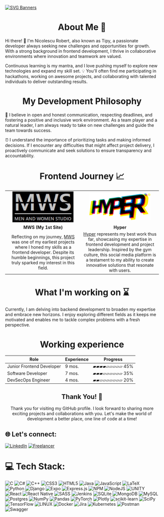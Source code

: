 [![SVG Banners](https://svg-banners.vercel.app/api?type=luminance&text1=Welcome&&height=200&width=1100)](https://github.com/TIPYexe)

<div>
  
  <h1 align="center">About Me 💫</h2>
  
  <p>
    Hi there! 👋 I'm Nicolescu Robert, also known as Tipy, a passionate developer always seeking new challenges and opportunities for growth. With a strong background in frontend development, I thrive in collaborative environments where innovation and teamwork are valued.
  </p>
  
  <p>
    Continuous learning is my mantra, and I love pushing myself to explore new technologies and expand my skill set. 💡 You'll often find me participating in hackathons, working on awesome projects, and collaborating with talented individuals to deliver outstanding results.
  </p>
  
</div>

<div>

  <h1 align="center">My Development Philosophy</h2>

  <p>
    🤝 I believe in open and honest communication, respecting deadlines, and fostering a positive and inclusive work environment. As a team player and a natural leader, I am always ready to take on new challenges and guide the team towards success.
  </p>

  <p>
    ⏰ I understand the importance of prioritizing tasks and making informed decisions. If I encounter any difficulties that might affect project delivery, I proactively communicate and seek solutions to ensure transparency and accountability.
  </p>

</div>

<h1 align="center">Frontend Journey 📈</h2>

<table border="0">
  <tr align="center">
    <td width=600>
      <a href="https://github.com/TIPYexe/mws.github.io">
        <img src="demo_mws.png" alt="MWS Project" width="200">
      </a>
    <td width=600>
      <a href="https://github.com/Bb4k/hyper-frontend">
        <img src="hyper-logo.png" alt="Hyper Logo" width="200">
      </a>
    </td>
  </tr>
  
  <tr align="center">
    <td>
      <strong>MWS (My 1st Site)</strong>
    </td>
    <td>
      <strong>Hyper</strong>  
    </td>
  </tr>
  
  <tr align="center">
    <td>
      Reflecting on my journey, <a href="https://github.com/TIPYexe/mws.github.io">MWS</a> was one of my earliest projects where I honed my skills as a frontend developer. Despite its humble beginnings, this project truly sparked my interest in this field.
    </td>
    <td>
      <a href="https://github.com/Bb4k/hyper-frontend">Hyper</a> represents my best work thus far, showcasing my expertise in frontend development and project leadership. Inspired by the gym culture, this social media platform is a testament to my ability to create innovative solutions that resonate with users.
    </td>
  </tr>
</table>

<div>
  
  <h1 align="center">What I'm working on ⌛</h2>
  
  <p>
    Currently, I am delving into backend development to broaden my expertise and embrace new horizons. I enjoy exploring different fields as it keeps me motivated and enables me to tackle complex problems with a fresh perspective.
  </p>
  
</div>

<div align="center">

  <h1>Working experience</h1>
  
  | Role                      | Experience | Progress      |
  | ------------------------- | ---------- | ------------- |
  | Junior Frontend Developer | 9 mos.     | ▰▰▰▰▱▱▱▱▱ 45% |
  | Software Developer        | 7 mos.     | ▰▰▰▱▱▱▱▱▱ 35% |
  | DevSecOps Engineer        | 4 mos.     | ▰▰▱▱▱▱▱▱▱ 20% |

</div>

<div align="center">

  <h2>Thank You! 🙏</h2>

  <p>
    Thank you for visiting my GitHub profile. I look forward to sharing more exciting projects and collaborations with you. Let's make the world of development a better place, one line of code at a time!
  </p>

</div>

## 🌐 Let's connect:
[![LinkedIn](https://img.shields.io/badge/LinkedIn-0077B5?style=for-the-badge&logo=linkedin&logoColor=white)](https://www.linkedin.com/in/robert-nicolescu) 
[![Freelancer](https://img.shields.io/badge/Freelancer-29B2FE?style=for-the-badge&logo=Freelancer&logoColor=white)](https://www.freelancer.com/u/EngRobertNick) 


# 💻 Tech Stack:
![C](https://img.shields.io/badge/c-%2300599C.svg?style=for-the-badge&logo=c&logoColor=white) ![C#](https://img.shields.io/badge/c%23-%23239120.svg?style=for-the-badge&logo=c-sharp&logoColor=white) ![C++](https://img.shields.io/badge/c++-%2300599C.svg?style=for-the-badge&logo=c%2B%2B&logoColor=white) ![CSS3](https://img.shields.io/badge/css3-%231572B6.svg?style=for-the-badge&logo=css3&logoColor=white) ![HTML5](https://img.shields.io/badge/html5-%23E34F26.svg?style=for-the-badge&logo=html5&logoColor=white) ![Java](https://img.shields.io/badge/java-%23ED8B00.svg?style=for-the-badge&logo=java&logoColor=white) ![JavaScript](https://img.shields.io/badge/javascript-%23323330.svg?style=for-the-badge&logo=javascript&logoColor=%23F7DF1E) ![LaTeX](https://img.shields.io/badge/latex-%23008080.svg?style=for-the-badge&logo=latex&logoColor=white) ![Python](https://img.shields.io/badge/python-3670A0?style=for-the-badge&logo=python&logoColor=ffdd54) ![Django](https://img.shields.io/badge/django-%23092E20.svg?style=for-the-badge&logo=django&logoColor=white) ![Expo](https://img.shields.io/badge/expo-1C1E24?style=for-the-badge&logo=expo&logoColor=#D04A37) ![Express.js](https://img.shields.io/badge/express.js-%23404d59.svg?style=for-the-badge&logo=express&logoColor=%2361DAFB) ![NPM](https://img.shields.io/badge/NPM-%23000000.svg?style=for-the-badge&logo=npm&logoColor=white) ![NodeJS](https://img.shields.io/badge/node.js-6DA55F?style=for-the-badge&logo=node.js&logoColor=white) ![UNITY](https://img.shields.io/badge/Unity-%2320232a.svg?style=for-the-badge&logo=unity&logoColor=white) ![React](https://img.shields.io/badge/react-%2320232a.svg?style=for-the-badge&logo=react&logoColor=%2361DAFB) ![React Native](https://img.shields.io/badge/react_native-%2320232a.svg?style=for-the-badge&logo=react&logoColor=%2361DAFB) ![SASS](https://img.shields.io/badge/SASS-hotpink.svg?style=for-the-badge&logo=SASS&logoColor=white) ![Jenkins](https://img.shields.io/badge/jenkins-%232C5263.svg?style=for-the-badge&logo=jenkins&logoColor=white) ![SQLite](https://img.shields.io/badge/sqlite-%2307405e.svg?style=for-the-badge&logo=sqlite&logoColor=white) ![MongoDB](https://img.shields.io/badge/MongoDB-%234ea94b.svg?style=for-the-badge&logo=mongodb&logoColor=white) ![MySQL](https://img.shields.io/badge/mysql-%2300f.svg?style=for-the-badge&logo=mysql&logoColor=white) ![Postgres](https://img.shields.io/badge/postgres-%23316192.svg?style=for-the-badge&logo=postgresql&logoColor=white) ![NumPy](https://img.shields.io/badge/numpy-%23013243.svg?style=for-the-badge&logo=numpy&logoColor=white) ![Pandas](https://img.shields.io/badge/pandas-%23150458.svg?style=for-the-badge&logo=pandas&logoColor=white) ![PyTorch](https://img.shields.io/badge/PyTorch-%23EE4C2C.svg?style=for-the-badge&logo=PyTorch&logoColor=white) ![Plotly](https://img.shields.io/badge/Plotly-%233F4F75.svg?style=for-the-badge&logo=plotly&logoColor=white) ![scikit-learn](https://img.shields.io/badge/scikit--learn-%23F7931E.svg?style=for-the-badge&logo=scikit-learn&logoColor=white) ![SciPy](https://img.shields.io/badge/SciPy-%230C55A5.svg?style=for-the-badge&logo=scipy&logoColor=%white) ![TensorFlow](https://img.shields.io/badge/TensorFlow-%23FF6F00.svg?style=for-the-badge&logo=TensorFlow&logoColor=white) ![LINUX](https://img.shields.io/badge/Linux-FCC624?style=for-the-badge&logo=linux&logoColor=black) ![Docker](https://img.shields.io/badge/docker-%230db7ed.svg?style=for-the-badge&logo=docker&logoColor=white) ![Jira](https://img.shields.io/badge/jira-%230A0FFF.svg?style=for-the-badge&logo=jira&logoColor=white) ![Kubernetes](https://img.shields.io/badge/kubernetes-%23326ce5.svg?style=for-the-badge&logo=kubernetes&logoColor=white) ![Postman](https://img.shields.io/badge/Postman-FF6C37?style=for-the-badge&logo=postman&logoColor=white) ![Swagger](https://img.shields.io/badge/-Swagger-%23Clojure?style=for-the-badge&logo=swagger&logoColor=white)
